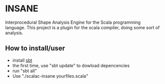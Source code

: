 # INSANE
Interprocedural Shape Analysis Engine for the Scala programming language.  This
project is a plugin for the scala compiler, doing some sort of analysis.

## How to install/user
 - install [sbt](http://code.google.com/p/simple-build-tool/)
 - the first time, use "sbt update" to dowload depencencies
 - run "sbt all"
 - Use "./scalac-insane yourfiles.scala"
